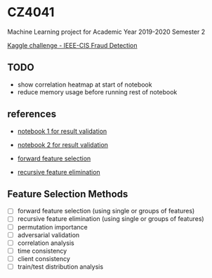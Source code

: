 # CZ4041

Machine Learning project for Academic Year 2019-2020 Semester 2

[Kaggle challenge - IEEE-CIS Fraud Detection](https://www.kaggle.com/c/ieee-fraud-detection)

## TODO

- show correlation heatmap at start of notebook
- reduce memory usage before running rest of notebook

## references

- [notebook 1 for result validation](https://www.kaggle.com/artgor/eda-and-models)
- [notebook 2 for result validation](https://www.kaggle.com/cdeotte/xgb-fraud-with-magic-0-9600)

- [forward feature selection](https://towardsdatascience.com/feature-importance-and-forward-feature-selection-752638849962)
- [recursive feature elimination](https://towardsdatascience.com/feature-selection-in-python-recursive-feature-elimination-19f1c39b8d15)

## Feature Selection Methods

- [ ] forward feature selection (using single or groups of features)
- [ ] recursive feature elimination (using single or groups of features)
- [ ] permutation importance
- [ ] adversarial validation
- [ ] correlation analysis
- [ ] time consistency
- [ ] client consistency
- [ ] train/test distribution analysis
